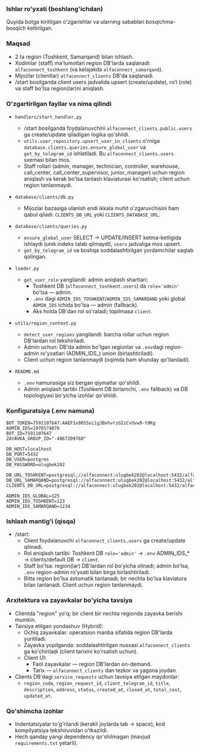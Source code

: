 ### Ishlar ro'yxati (boshlang'ichdan)

Quyida botga kiritilgan o'zgarishlar va ularning sabablari bosqichma-bosqich keltirilgan.

### Maqsad
- 2 ta region (Toshkent, Samarqand) bilan ishlash.
- Xodimlar (staff) ma'lumotlari region DB'larda saqlanadi: `alfaconnect_toshkent` (va kelajakda `alfaconnect_samarqand`).
- Mijozlar (clientlar) `alfaconnect_clients` DB'da saqlanadi.
- /start bosilganda client users jadvalida upsert (create/update), ro'l (role) va staff bo'lsa region(lar)ni aniqlash.

### O'zgartirilgan fayllar va nima qilindi
- `handlers/start_handler.py`
  - /start bosilganda foydalanuvchini `alfaconnect_clients.public.users` ga create/update qiladigan logika qo'shildi.
  - `utils.user_repository.upsert_user_in_clients` o'rniga `database.clients.queries.ensure_global_user` va `get_by_telegram_id` ishlatiladi. Bu `alfaconnect_clients.users` sxemasi bilan mos.
  - Staff rollari (admin, manager, technician, controller, warehouse, call_center, call_center_supervisor, junior_manager) uchun region aniqlash va kerak bo'lsa tanlash klaviaturasi ko'rsatish; client uchun region tanlanmaydi.

- `database/clients/db.py`
  - Mijozlar bazasiga ulanish endi ikkala muhit o'zgaruvchisini ham qabul qiladi: `CLIENTS_DB_URL` yoki `CLIENTS_DATABASE_URL`.

- `database/clients/queries.py`
  - `ensure_global_user` SELECT → UPDATE/INSERT ketma-ketligida ishlaydi (unik indeks talab qilmaydi), `users` jadvaliga mos upsert.
  - `get_by_telegram_id` va boshqa soddalashtirilgan yordamchilar saqlab qolingan.

- `loader.py`
  - `get_user_role` yangilandi: admin aniqlash shartlari:
    - Toshkent DB (`alfaconnect_toshkent.users`) da `role='admin'` bo'lsa — admin.
    - `.env` dagi `ADMIN_IDS_TOSHKENT`/`ADMIN_IDS_SAMARQAND` yoki global `ADMIN_IDS` ichida bo'lsa — admin (fallback).
    - Aks holda DB'dan rol so'raladi; topilmasa `client`.

- `utils/region_context.py`
  - `detect_user_regions` yangilandi: barcha rollar uchun region DB'lardan rol tekshiriladi.
  - Admin uchun: DB'da admin bo'lgan regionlar va `.env`dagi region-admin ro'yxatlari (ADMIN_IDS_<REGION>) union (birlashtiriladi).
  - Client uchun region tanlanmaydi (oqimda ham shunday qo'llaniladi).

- `README.md`
  - `.env` namunasiga siz bergan qiymatlar qo'shildi.
  - Admin aniqlash tartibi (Toshkent DB birlamchi, `.env` fallback) va DB topologiyasi bo'yicha izohlar qo'shildi.

### Konfiguratsiya (.env namuna)
```
BOT_TOKEN=7591107647:AAEF1v90SSoi1gJBxhvrzGIzCvUvw9-t0Kg
ADMIN_IDS=1978574076
BOT_ID=7591107647
ZAYAVKA_GROUP_ID="-4867209768"

DB_HOST=localhost
DB_PORT=5432
DB_USER=postgres
DB_PASSWORD=ulugbek202

DB_URL_TOSHKENT=postgresql://alfaconnect:ulugbek202@localhost:5432/alfaconnect_toshkent
DB_URL_SAMARQAND=postgresql://alfaconnect:ulugbek202@localhost:5432/alfaconnect_samarqand
CLIENTS_DB_URL=postgresql://alfaconnect:ulugbek202@localhost:5432/alfaconnect_clients

ADMIN_IDS_GLOBAL=125
ADMIN_IDS_TOSHKENT=123
ADMIN_IDS_SAMARQAND=1234
```

### Ishlash mantig'i (qisqa)
- /start:
  - Client foydalanuvchi `alfaconnect_clients.users` ga create/update qilinadi.
  - Rol aniqlash tartibi: Toshkent DB `role='admin'` → `.env` ADMIN_IDS_* → clients/default DB → `client`.
  - Staff bo'lsa: region(lar) DB'lardan rol bo'yicha olinadi; admin bo'lsa, `.env` region-admin ro'yxati bilan birga birlashtiriladi.
  - Bitta region bo'lsa avtomatik tanlanadi; bir nechta bo'lsa klaviatura bilan tanlanadi. Client uchun region tanlanmaydi.

### Arxitektura va zayavkalar bo'yicha tavsiya
- Clientda "region" yo'q; bir client bir nechta regionda zayavka berishi mumkin.
- Tavsiya etilgan yondashuv (Hybrid):
  - Ochiq zayavkalar: operatsion manba sifatida region DB'larda yuritiladi.
  - Zayavka yopilganda: soddalashtirilgan nusxasi `alfaconnect_clients` ga ko'chiriladi (client tarixini ko'rsatish uchun).
  - Client UI:
    - Faol zayavkalar — region DB'lardan on-demand.
    - Tarix — `alfaconnect_clients` dan tezkor va yagona joydan.
- Clients DB'dagi `service_requests` uchun tavsiya etilgan maydonlar:
  - `region_code`, `region_request_id`, `client_telegram_id`, `title`, `description`, `address`, `status`, `created_at`, `closed_at`, `total_cost`, `updated_at`.

### Qo'shimcha izohlar
- Indentatsiyalar to'g'rilandi (kerakli joylarda tab → space), kod kompilyatsiya tekshiruvidan o'tkazildi.
- Hech qanday yangi dependency qo'shilmagan (mavjud `requirements.txt` yetarli).
